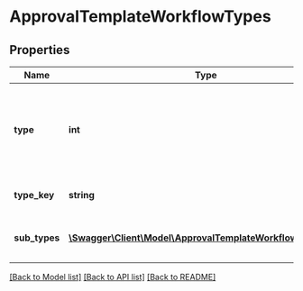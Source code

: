 # ApprovalTemplateWorkflowTypes

## Properties
Name | Type | Description | Notes
------------ | ------------- | ------------- | -------------
**type** | **int** | Type ID of the workflow, 0 &#x3D; employee, 4 &#x3D; free to pick employee. | [optional] 
**type_key** | **string** | Type translation key. | [optional] 
**sub_types** | [**\Swagger\Client\Model\ApprovalTemplateWorkflowSubType[]**](ApprovalTemplateWorkflowSubType.md) | A list of workflow type sub types. | 

[[Back to Model list]](../README.md#documentation-for-models) [[Back to API list]](../README.md#documentation-for-api-endpoints) [[Back to README]](../README.md)


